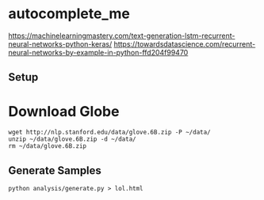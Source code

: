 # autocomplete_me
https://machinelearningmastery.com/text-generation-lstm-recurrent-neural-networks-python-keras/
https://towardsdatascience.com/recurrent-neural-networks-by-example-in-python-ffd204f99470

## Setup
# Download Globe
```
wget http://nlp.stanford.edu/data/glove.6B.zip -P ~/data/
unzip ~/data/glove.6B.zip -d ~/data/
rm ~/data/glove.6B.zip
```

## Generate Samples
```
python analysis/generate.py > lol.html
```